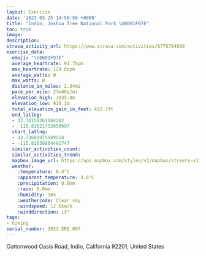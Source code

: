 ```yaml
---
layout: Exercise
date: '2023-03-25 14:58:56 +0000'
title: "Indio, Joshua Tree National Park \U0001F97E"
toc: true
image:
description:
strava_activity_url: https://www.strava.com/activities/8776794980
exercise_data:
  emoji: "\U0001F97E"
  average_heartrate: 91.7bpm
  max_heartrate: 129.0bpm
  average_watts: W
  max_watts: W
  distance_in_miles: 2.34mi
  pace_per_mile: 27m48s/mi
  elevation_high: 1035.8m
  elevation_low: 910.1m
  total_elevation_gain_in_feet: 432.7ft
  end_latlng:
  - 33.74159261584282
  - -115.81021732650697
  start_latlng:
  - 33.73689975589514
  - -115.81058864481747
  similar_activities_count:
  similar_activities_trend:
  mapbox_image_url: https://api.mapbox.com/styles/v1/mapbox/streets-v11/static/path-5+787af2-1.0(i~%7BlEvyyaU%3Fc%40T_BNQFOVSDIJa%40%40SBC%3FIE%3FHGFw%40Te%40d%40cBJQHWJMD%40JYTOLi%40PQL%5B%5COj%40o%40LILQP_%40%40e%40BWFSJMRw%40Z%5DZQPYRQJS%5E%7B%40Nc%40AERSFOBWV%7B%40FITQLUDAE%3FGUF%5BPOFOJCB%40PXA%3FNIJOAAAM%40i%40Ks%40MYMg%40KMIc%40SUUI%5BQQA%3FGAGUOQWAE%5BBMDICIQ%40WEC%5D%3FCCCk%40DIFAHFDVDI%40N%3FKUSQAEGEDEB%3FWIMIAKTKDEFAA%40DOVKHIBGCEQE%5DKK%40OBKCMKAEIMAKDIH%40%3FABKJCLGB%3FBH%3FFEMJ%40%40AA%3FEC%3FACFEDQDCC%3F%3FCFAL%40%40G%40%40K%3Fd%40%5BJXLBBBCLBNIP%40A%40B%40VFPELDF%40FEQKCULi%40NEDQHQZG%3FCAQHCDHFFEm%40b%40k%40XUPwAp%40%7D%40Li%40Gk%40TW%3F_%40F_%40%40uARGFETGJOJIJc%40%5Ca%40VYh%40KFa%40HULAFBZKf%40UR%5Bb%40a%40%5Em%40%60%40o%40x%40i%40NIF_%40r%40Ob%40KxAO%7C%40OXcAvA%5Dr%40k%40vAOXSPQXWj%40Qj%40S%5CQPGv%40GLUVJPBJGn%40YZa%40%5CQj%40UPOh%40%40R),pin-s-s+e5b22e(-115.80844,33.73557),pin-s-f+89ae00(-115.80849999999997,33.741819999999976)/auto/800x800?access_token=pk.eyJ1Ijoiam9zaGJlY2ttYW4iLCJhIjoiY205eWR2aDd1MWZ6djJrbXc4a3M0bWZleiJ9.XiG9OWkNcZk2QzjJbxLB4A
  weather:
    :temperature: 8.4°C
    :apparent_temperature: 3.6°C
    :precipitation: 0.0mm
    :rain: 0.0mm
    :humidity: 34%
    :weathercode: Clear sky
    :windspeed: 12.6km/h
    :winddirection: 13°
tags:
- hiking
serial_number: 2023.ERE.097
---
```

Cottonwood Oasis Road, Indio, California 92201, United States
